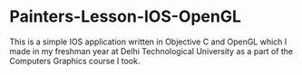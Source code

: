 # Painters-Lesson-IOS-OpenGL
This is a simple IOS application written in Objective C and OpenGL which I made in my freshman year at Delhi Technological University as a part of the Computers Graphics course I took. 
